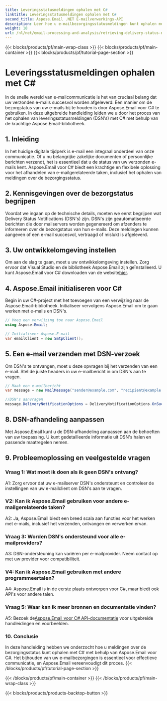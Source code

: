 ```yaml
---
title: Leveringsstatusmeldingen ophalen met C#
linktitle: Leveringsstatusmeldingen ophalen met C#
second_title: Aspose.Email .NET E-mailverwerkings-API
description: Leer hoe u e-mailbezorgingsstatusmeldingen kunt ophalen met C# en Aspose.Email voor .NET.
weight: 18
url: /nl/net/email-processing-and-analysis/retrieving-delivery-status-notifications-with-csharp/
---
```


{{< blocks/products/pf/main-wrap-class >}}
{{< blocks/products/pf/main-container >}}
{{< blocks/products/pf/tutorial-page-section >}}

# Leveringsstatusmeldingen ophalen met C#


In de snelle wereld van e-mailcommunicatie is het van cruciaal belang dat uw verzonden e-mails succesvol worden afgeleverd. Een manier om de bezorgstatus van uw e-mails bij te houden is door Aspose.Email voor C# te gebruiken. In deze uitgebreide handleiding leiden we u door het proces van het ophalen van leveringsstatusmeldingen (DSN's) met C# met behulp van de krachtige Aspose.Email-bibliotheek.

## 1. Inleiding

In het huidige digitale tijdperk is e-mail een integraal onderdeel van onze communicatie. Of u nu belangrijke zakelijke documenten of persoonlijke berichten verzendt, het is essentieel dat u de status van uw verzonden e-mails kent. Aspose.Email voor C# biedt een krachtige en flexibele oplossing voor het afhandelen van e-mailgerelateerde taken, inclusief het ophalen van meldingen over de bezorgingsstatus.

## 2. Kennisgevingen over de bezorgstatus begrijpen

Voordat we ingaan op de technische details, moeten we eerst begrijpen wat Delivery Status Notifications (DSN's) zijn. DSN's zijn geautomatiseerde berichten die door mailservers worden gegenereerd om afzenders te informeren over de bezorgstatus van hun e-mails. Deze meldingen kunnen aangeven of een e-mail succesvol, vertraagd of mislukt is afgeleverd.

## 3. Uw ontwikkelomgeving instellen

 Om aan de slag te gaan, moet u uw ontwikkelomgeving instellen. Zorg ervoor dat Visual Studio en de bibliotheek Aspose.Email zijn geïnstalleerd. U kunt Aspose.Email voor C# downloaden van de website[hier](https://www.aspose.com/downloads/email/net).

## 4. Aspose.Email initialiseren voor C#

Begin in uw C#-project met het toevoegen van een verwijzing naar de Aspose.Email-bibliotheek. Initialiseer vervolgens Aspose.Email om te gaan werken met e-mails en DSN's.

```csharp
// Voeg een verwijzing toe naar Aspose.Email
using Aspose.Email;

// Initialiseer Aspose.E-mail
var emailClient = new SmtpClient();
```

## 5. Een e-mail verzenden met DSN-verzoek

Om DSN's te ontvangen, moet u deze opvragen bij het verzenden van een e-mail. Stel de juiste headers in uw e-mailbericht in om DSN's aan te vragen.

```csharp
// Maak een e-mailbericht
var message = new MailMessage("sender@example.com", "recipient@example.com", "Subject", "Body");

//DSN's aanvragen
message.DeliveryNotificationOptions = DeliveryNotificationOptions.OnSuccess | DeliveryNotificationOptions.OnFailure;
```


## 8. DSN-afhandeling aanpassen

Met Aspose.Email kunt u de DSN-afhandeling aanpassen aan de behoeften van uw toepassing. U kunt gedetailleerde informatie uit DSN's halen en passende maatregelen nemen.

## 9. Probleemoplossing en veelgestelde vragen

### Vraag 1: Wat moet ik doen als ik geen DSN's ontvang?
A1: Zorg ervoor dat uw e-mailserver DSN's ondersteunt en controleer de instellingen van uw e-mailclient om DSN's aan te vragen.

### V2: Kan ik Aspose.Email gebruiken voor andere e-mailgerelateerde taken?
A2: Ja, Aspose.Email biedt een breed scala aan functies voor het werken met e-mails, inclusief het verzenden, ontvangen en verwerken ervan.

### Vraag 3: Worden DSN's ondersteund voor alle e-mailproviders?
A3: DSN-ondersteuning kan variëren per e-mailprovider. Neem contact op met uw provider voor compatibiliteit.

### V4: Kan ik Aspose.Email gebruiken met andere programmeertalen?
A4: Aspose.Email is in de eerste plaats ontworpen voor C#, maar biedt ook API's voor andere talen.

### Vraag 5: Waar kan ik meer bronnen en documentatie vinden?
 A5: Bezoek de[Aspose.Email voor C# API-documentatie](https://reference.aspose.com/email/net/) voor uitgebreide handleidingen en voorbeelden.

### 10. Conclusie

In deze handleiding hebben we onderzocht hoe u meldingen over de bezorgingsstatus kunt ophalen met C# met behulp van Aspose.Email voor C#. Het bijhouden van uw e-mailbezorgingen is essentieel voor effectieve communicatie, en Aspose.Email vereenvoudigt dit proces.
{{< /blocks/products/pf/tutorial-page-section >}}

{{< /blocks/products/pf/main-container >}}
{{< /blocks/products/pf/main-wrap-class >}}

{{< blocks/products/products-backtop-button >}}
